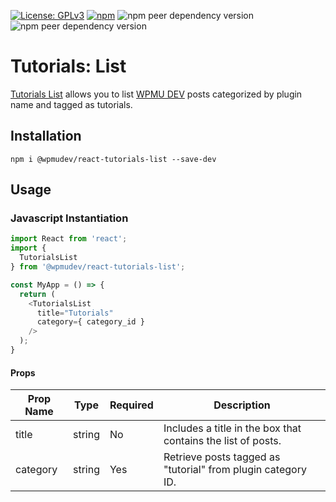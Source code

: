 [![License: GPLv3](https://img.shields.io/badge/License-GPL%20v3-blue.svg?color=green)](http://www.gnu.org/licenses/gpl-3.0)
[![npm](https://img.shields.io/npm/v/@wpmudev/react-tutorials-list)](https://www.npmjs.com/package/@wpmudev/react-tutorials-list)
![npm peer dependency version](https://img.shields.io/npm/dependency-version/@wpmudev/react-tutorials-list/peer/react)
![npm peer dependency version](https://img.shields.io/npm/dependency-version/@wpmudev/react-tutorials-list/styled-components)

# Tutorials: List
[Tutorials List](https://wpmudev.github.io/shared-ui-react/?path=/story/tutorials-list--primary) allows you to list [WPMU DEV](https://wpmudev.com/blog/) posts categorized by plugin name and tagged as tutorials.

## Installation
```
npm i @wpmudev/react-tutorials-list --save-dev
```

## Usage

### Javascript Instantiation
```js
import React from 'react';
import {
  TutorialsList
} from '@wpmudev/react-tutorials-list';

const MyApp = () => {
  return (
    <TutorialsList
      title="Tutorials"
      category={ category_id }
    />
  );
}
```

#### Props
Prop Name | Type | Required | Description
--- | --- | --- | ---
title | string | No | Includes a title in the box that contains the list of posts.
category | string | Yes | Retrieve posts tagged as "tutorial" from plugin category ID.
